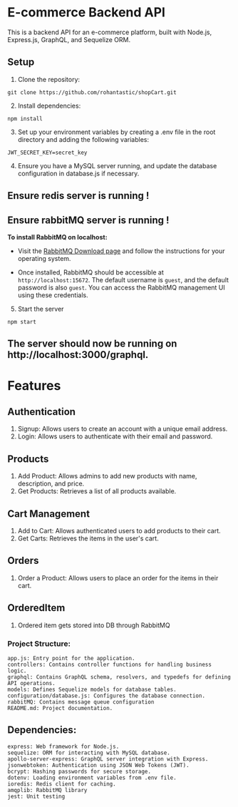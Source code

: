# E-commerce Backend API

This is a backend API for an e-commerce platform, built with Node.js, Express.js, GraphQL, and Sequelize ORM.

## Setup

1. Clone the repository:

```
git clone https://github.com/rohantastic/shopCart.git
```

2. Install dependencies:
```
npm install
```

3. Set up your environment variables by creating a .env file in the root directory and adding the following variables:
```
JWT_SECRET_KEY=secret_key

```

4. Ensure you have a MySQL server running, and update the database configuration in database.js if necessary.
## Ensure redis server is running !

## Ensure rabbitMQ server is running !

**To install RabbitMQ on localhost:**

- Visit the [RabbitMQ Download page](https://www.rabbitmq.com/download.html) and follow the instructions for your operating system.

- Once installed, RabbitMQ should be accessible at `http://localhost:15672`. The default username is `guest`, and the default password is also `guest`. You can access the RabbitMQ management UI using these credentials.
 
5. Start the server


```
npm start
```
## The server should now be running on http://localhost:3000/graphql.

# Features

## Authentication
1. Signup: Allows users to create an account with a unique email address.
2. Login: Allows users to authenticate with their email and password.


## Products
1. Add Product: Allows admins to add new products with name, description, and price.
2. Get Products: Retrieves a list of all products available.


## Cart Management
1. Add to Cart: Allows authenticated users to add products to their cart.
2. Get Carts: Retrieves the items in the user's cart.

## Orders
1. Order a Product: Allows users to place an order for the items in their cart.

## OrderedItem 
1. Ordered item gets stored into DB through RabbitMQ

### Project Structure:
```
app.js: Entry point for the application.
controllers: Contains controller functions for handling business logic.
graphql: Contains GraphQL schema, resolvers, and typedefs for defining API operations.
models: Defines Sequelize models for database tables.
configuration/database.js: Configures the database connection.
rabbitMQ: Contains message queue configuration
README.md: Project documentation.
```

## Dependencies:
```
express: Web framework for Node.js.
sequelize: ORM for interacting with MySQL database.
apollo-server-express: GraphQL server integration with Express.
jsonwebtoken: Authentication using JSON Web Tokens (JWT).
bcrypt: Hashing passwords for secure storage.
dotenv: Loading environment variables from .env file.
ioredis: Redis client for caching.
amqplib: RabbitMQ library
jest: Unit testing
```





